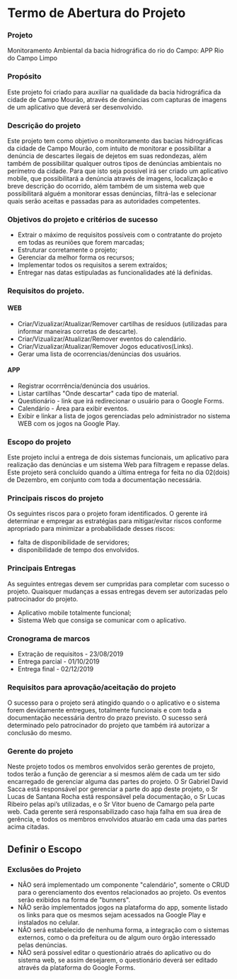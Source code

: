 # Termo de Abertura do Projeto

### Projeto 
Monitoramento Ambiental da bacia hidrográfica do rio do Campo: APP Rio do Campo Limpo

### Propósito
Este projeto foi criado para auxiliar na qualidade da bacia hidrográfica da cidade de Campo Mourão, através de denúncias com capturas de imagens de um aplicativo que deverá ser desenvolvido.

### Descrição do projeto
Este projeto tem como objetivo o monitoramento das bacias hidrográficas da cidade de Campo Mourão, com intuito de monitorar e possibilitar a denúncia de descartes ilegais de dejetos em suas redondezas, além também de possibilitar qualquer outros tipos de denúncias ambientais no perímetro da cidade. Para que isto seja possível irá ser criado um aplicativo mobile, que possibilitará a denúncia através de imagens, localização e breve descrição do ocorrido, além também de um sistema web que possibilitará alguém a monitorar essas denúncias, filtrá-las e selecionar quais serão aceitas e passadas para as autoridades competentes.

### Objetivos do projeto e critérios de sucesso
- Extrair o máximo de requisitos possíveis com o contratante do projeto em todas as reuniões que forem marcadas;
- Estruturar corretamente o projeto;
- Gerenciar da melhor forma os recursos;
- Implementar todos os requisitos a serem extraídos;
- Entregar nas datas estipuladas as funcionalidades até lá definidas.

### Requisitos do projeto.
  #### WEB
  - Criar/Vizualizar/Atualizar/Remover cartilhas de resíduos (utilizadas para informar maneiras corretas de descarte).
  - Criar/Vizualizar/Atualizar/Remover eventos do calendário.
  - Criar/Vizualizar/Atualizar/Remover Jogos educativos(Links).
  - Gerar uma lista de ocorrencias/denúncias dos usuários.
  #### APP
  - Registrar ocorrrência/denúncia dos usuários.
  - Listar cartilhas "Onde descartar" cada tipo de material.
  - Questionário - link que irá redirecionar o usuário para o Google Forms.
  - Calendário - Área para exibir eventos.
  - Exibir e linkar a lista de jogos gerenciadas pelo administrador no sistema WEB com os jogos na Google Play.
    
### Escopo do projeto
Este projeto inclui a entrega de dois sistemas funcionais, um aplicativo para realização das denúncias e um sistema Web para filtragem e repasse delas. Este projeto será concluído quando a última entrega for feita no dia 02(dois) de Dezembro, em conjunto com toda a documentação necessária.

### Principais riscos do projeto
Os seguintes riscos para o projeto foram identificados. O gerente irá determinar e empregar as estratégias para mitigar/evitar riscos conforme apropriado para minimizar a probabilidade desses riscos:

- falta de disponibilidade de servidores;
- disponibilidade de tempo dos envolvidos.

### Principais Entregas
As seguintes entregas devem ser cumpridas para completar com sucesso o projeto. Quaisquer mudanças a essas entregas devem ser autorizadas pelo patrocinador do projeto.

- Aplicativo mobile totalmente funcional;
- Sistema Web que consiga se comunicar com o aplicativo.

### Cronograma de marcos
- Extração de requisitos - 23/08/2019
- Entrega parcial - 01/10/2019
- Entrega final - 02/12/2019

### Requisitos para aprovação/aceitação do projeto
O sucesso para o projeto será atingido quando o o aplicativo e o sistema forem devidamente entregues, totalmente funcionais e com toda a documentação necessária dentro do prazo previsto. O sucesso será determinado pelo patrocinador do projeto que também irá autorizar a conclusão do mesmo.

### Gerente do projeto
Neste projeto todos os membros envolvidos serão gerentes de projeto, todos terão a função de gerenciar a si mesmos além de cada um ter sido encarregado de gerenciar alguma das partes do projeto. O Sr Gabriel David Sacca está responsável por gerenciar a parte do app deste projeto, o Sr Lucas de Santana Rocha está responsável pela documentação, o Sr Lucas Ribeiro pelas api’s utilizadas, e o Sr Vitor bueno de Camargo pela parte web. Cada gerente será responsabilizado caso haja falha em sua área de gerência, e todos os membros envolvidos atuarão em cada uma das partes acima citadas.

## Definir o Escopo

### Exclusões do Projeto
- NÃO será implementado um componente "calendário", somente o CRUD para o gerenciamento dos eventos relacionados ao projeto. Os eventos serão exibidos na forma de "bunners".
- NÂO serão implementados jogos na plataforma do app, somente listado os links para que os mesmos sejam acessados na Google Play e instalados no celular.
- NÃO será estabelecido de nenhuma forma, a integração com o sistemas externos, como o da prefeitura ou de algum ouro órgão interessado pelas denúncias.
- NÃO será possível editar o questionário atraés do aplicativo ou do sistema web, se assim desejarem, o questionário deverá ser editado através da plataforma do Google Forms.
